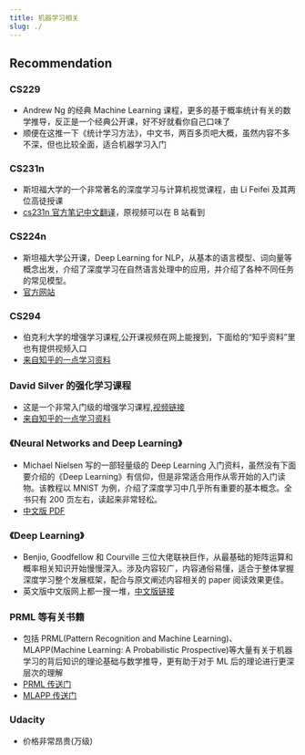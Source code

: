 ```yaml
---
title: 机器学习相关
slug: ./
---
```


## Recommendation

### CS229

- Andrew Ng 的经典 Machine Learning 课程，更多的基于概率统计有关的数学推导，反正是一个经典公开课，好不好就看你自己口味了
- 顺便在这推一下《统计学习方法》，中文书，两百多页吧大概，虽然内容不多不深，但也比较全面，适合机器学习入门

### CS231n

- 斯坦福大学的一个非常著名的深度学习与计算机视觉课程，由 Li Feifei 及其两位高徒授课
- [cs231n 官方笔记中文翻译](https://zhuanlan.zhihu.com/p/21930884?refer=intelligentunit)，原视频可以在 B 站看到

### CS224n

- 斯坦福大学公开课，Deep Learning for NLP，从基本的语言模型、词向量等概念出发，介绍了深度学习在自然语言处理中的应用，并介绍了各种不同任务的常见模型。
- [官方网站](http://web.stanford.edu/class/cs224n/)

### CS294

- 伯克利大学的增强学习课程,公开课视频在网上能搜到，下面给的“知乎资料”里也有提供视频入口
- [来自知乎的一点学习资料](https://zhuanlan.zhihu.com/p/24721292)

### David Silver 的强化学习课程

- 这是一个非常入门级的增强学习课程,[视频链接](http://techtalks.tv/talks/deep-reinforcement-learning/62360)
- [来自知乎的一点学习资料](https://zhuanlan.zhihu.com/reinforce)

### 《Neural Networks and Deep Learning》

- Michael Nielsen 写的一部轻量级的 Deep Learning 入门资料，虽然没有下面要介绍的《Deep Learning》有信仰，但是非常适合用作从零开始的入门读物。该教程以 MNIST 为例，介绍了深度学习中几乎所有重要的基本概念。全书只有 200 页左右，读起来非常轻松。
- [中文版 PDF](https://github.com/zhanggyb/nndl/releases)

### 《Deep Learning》

- Benjio, Goodfellow 和 Courville 三位大佬联袂巨作，从最基础的矩阵运算和概率相关知识开始慢慢深入。涉及内容较广，内容通俗易懂，适合于整体掌握深度学习整个发展框架，配合与原文阐述内容相关的 paper 阅读效果更佳。
- 英文版中文版网上都一搜一堆，[中文版链接](https://github.com/exacity/deeplearningbook-chinese)

### PRML 等有关书籍

- 包括 PRML(Pattern Recognition and Machine Learning)、MLAPP(Machine Learning: A Probabilistic Prospective)等大量有关于机器学习的背后知识的理论基础与数学推导，更有助于对于 ML 后的理论进行更深层次的理解
- [PRML 传送门](https://github.com/csuldw/MachineLearning/blob/master/doc/PRML_Zh.pdf)
- [MLAPP 传送门](http://vdisk.weibo.com/s/jTT1B)

### Udacity

- 价格非常昂贵(万级)
